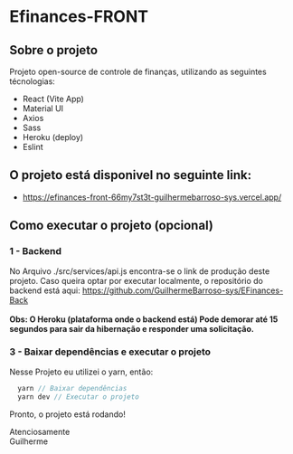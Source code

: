# Efinances-FRONT
## Sobre o projeto
  Projeto open-source de controle de finanças, utilizando as seguintes técnologias:
  - React (Vite App)
  - Material UI
  - Axios
  - Sass
  - Heroku (deploy)
  - Eslint
## O projeto está disponivel no seguinte link:
  - https://efinances-front-66my7st3t-guilhermebarroso-sys.vercel.app/
## Como executar o projeto (opcional)
### 1 - Backend
 No Arquivo ./src/services/api.js encontra-se o link de produção deste projeto.  Caso queira optar por executar localmente, o repositório do backend está aqui: https://github.com/GuilhermeBarroso-sys/EFinances-Back <br><br>
**Obs: O Heroku (plataforma onde o backend está) Pode demorar até 15 segundos para sair da hibernação e responder uma solicitação.**
### 3 - Baixar dependências e executar o projeto
Nesse Projeto eu utilizei o yarn, então:
```ts
  yarn // Baixar dependências 
  yarn dev // Executar o projeto
```
Pronto, o projeto está rodando! <br>


    
Atenciosamente <br>
Guilherme
    


